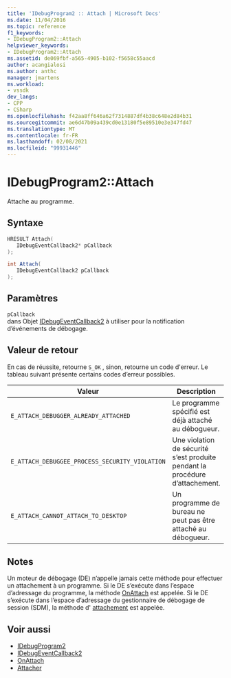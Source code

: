 ```yaml
---
title: 'IDebugProgram2 :: Attach | Microsoft Docs'
ms.date: 11/04/2016
ms.topic: reference
f1_keywords:
- IDebugProgram2::Attach
helpviewer_keywords:
- IDebugProgram2::Attach
ms.assetid: de069fbf-a565-4905-b102-f5658c55aacd
author: acangialosi
ms.author: anthc
manager: jmartens
ms.workload:
- vssdk
dev_langs:
- CPP
- CSharp
ms.openlocfilehash: f42aa8ff646a62f7314887df4b38c648e2d84b31
ms.sourcegitcommit: ae6d47b09a439cd0e13180f5e89510e3e347fd47
ms.translationtype: MT
ms.contentlocale: fr-FR
ms.lasthandoff: 02/08/2021
ms.locfileid: "99931446"
---
```

# <a name="idebugprogram2attach"></a>IDebugProgram2::Attach
Attache au programme.

## <a name="syntax"></a>Syntaxe

```cpp
HRESULT Attach( 
   IDebugEventCallback2* pCallback
);
```

```csharp
int Attach( 
   IDebugEventCallback2 pCallback
);
```

## <a name="parameters"></a>Paramètres
`pCallback`\
dans Objet [IDebugEventCallback2](../../../extensibility/debugger/reference/idebugeventcallback2.md) à utiliser pour la notification d’événements de débogage.

## <a name="return-value"></a>Valeur de retour
 En cas de réussite, retourne `S_OK` , sinon, retourne un code d'erreur. Le tableau suivant présente certains codes d’erreur possibles.

|Valeur|Description|
|-----------|-----------------|
|`E_ATTACH_DEBUGGER_ALREADY_ATTACHED`|Le programme spécifié est déjà attaché au débogueur.|
|`E_ATTACH_DEBUGGEE_PROCESS_SECURITY_VIOLATION`|Une violation de sécurité s’est produite pendant la procédure d’attachement.|
|`E_ATTACH_CANNOT_ATTACH_TO_DESKTOP`|Un programme de bureau ne peut pas être attaché au débogueur.|

## <a name="remarks"></a>Notes
 Un moteur de débogage (DE) n’appelle jamais cette méthode pour effectuer un attachement à un programme. Si le DE s’exécute dans l’espace d’adressage du programme, la méthode [OnAttach](../../../extensibility/debugger/reference/idebugprogramnodeattach2-onattach.md) est appelée. Si le DE s’exécute dans l’espace d’adressage du gestionnaire de débogage de session (SDM), la méthode d' [attachement](../../../extensibility/debugger/reference/idebugengine2-attach.md) est appelée.

## <a name="see-also"></a>Voir aussi
- [IDebugProgram2](../../../extensibility/debugger/reference/idebugprogram2.md)
- [IDebugEventCallback2](../../../extensibility/debugger/reference/idebugeventcallback2.md)
- [OnAttach](../../../extensibility/debugger/reference/idebugprogramnodeattach2-onattach.md)
- [Attacher](../../../extensibility/debugger/reference/idebugengine2-attach.md)
